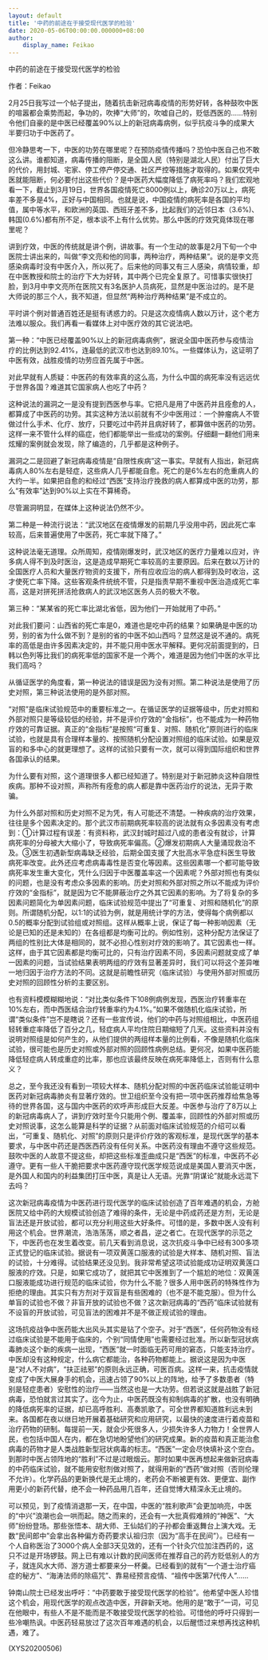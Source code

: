```yaml
---
layout: default
title: '中药的前途在于接受现代医学的检验'
date: 2020-05-06T00:00:00.000000+08:00
author:
    display_name: Feikao
---
```


中药的前途在于接受现代医学的检验

作者：Feikao

2月25日我写过一个帖子提出，随着抗击新冠病毒疫情的形势好转，各种鼓吹中医的喧嚣都会乘势而起，争功的，吹捧“大师”的，吹嘘自己的，贬低西医的……特别令他们自豪的是中医已经覆盖90%以上的新冠病毒病例，似乎抗疫斗争的成果大半要归功于中医药了。

但冷静思考一下，中医的功劳在哪里呢？在预防疫情传播吗？恐怕中医自己也不敢这么讲。谁都知道，病毒传播的阻断，是全国人民（特别是湖北人民）付出了巨大的代价，用封城、宅家、停工停产停交通、社区严控等措施才取得的。如果仅凭中医就能阻断，何必要付出这些代价？是中医药大幅度降低了病死率吗？我们宏观地看一下，截止到3月19日，世界各国疫情死亡8000例以上，确诊20万以上，病死率差不多是4%，正好与中国相同。也就是说，中国疫情的病死率是各国的平均值，属中等水平，和欧洲的英国、西班牙差不多，比起我们的近邻日本（3.6%)、韩国(0.6%)都有所不足，根本谈不上有什么优势。那么中医的疗效究竟体现在哪里呢？

讲到疗效，中医的传统就是讲个例，讲故事。有一个生动的故事是2月下旬一个中医院士讲出来的，叫做“李文亮和他的同事，两种治疗，两种结果”。说的是李文亮感染病毒时没有中医介入，所以死了。后来他的同事又有三人感染，病情较重，却在中医教授和院士的治疗下大为好转，其中两个已完全复原了。可惜事实很快打脸，到3月中李文亮所在医院又有3名医护人员病死，显然是中医治过的。是不是大师说的那三个人，我不知道，但显然“两种治疗两种结果”是不成立的。

平时讲个例对普通百姓还是挺有诱惑力的。只是这次疫情病人数以万计，这个老方法难以服众。我们再看一看媒体上对中医疗效的其它说法吧。

第一种：“中医已经覆盖90%以上的新冠病毒病例”，据说全国中医药参与疫情治疗的比例达到92.41%，连最低的武汉市也达到89.10%。一些媒体认为，这证明了中医有效，战胜疫情的功劳应首先属于中医。

对此早就有人质疑：中医药的有效率真的这么高，为什么中国的病死率没有远远优于世界各国？难道其它国家病人也吃了中药？

这种说法的漏洞之一是没有提到西医参与率。它把凡是用了中医药并且痊愈的人，都算成了中医药的功劳。其实这种方法以前就有不少中医用过：一个肿瘤病人不管做过什么手术、化疗、放疗，只要吃过中药并且病好转了，都算做中医药的功劳。这样一来不管什么样的癌症，他们都能举出一些成功的案例。仔细翻一翻他们用来炫耀的案例就会发现，除了编造的，几乎都是这种例子。

漏洞之二是回避了新冠病毒疫情是“自限性疾病”这一事实。早就有人指出，新冠病毒病人80%左右是轻症，这些病人几乎都能自愈。死亡的是6%左右的危重病人的大约一半。如果把自愈的和经过“西医”支持治疗挽救的病人都算成中医的功劳，那么“有效率”达到90%以上实在不算稀奇。

尽管漏洞明显，在媒体上这种说法仍然不少。

第二种是一种流行说法：“武汉地区在疫情爆发的前期几乎没用中药，因此死亡率较高，后来普遍使用了中医药，死亡率就下降了。”

这种说法毫无道理。众所周知，疫情刚爆发时，武汉地区的医疗力量难以应对，许多病人得不到及时医治，这是造成早期死亡率较高的主要原因。后来在数以万计的全国医疗人员和大量医疗物资的支援下，所有应收应治的病人都得到及时收治，这才使死亡率下降。这些客观条件统统不管，只是指责早期不重视中医治造成死亡率高，这是对拼死拼活抢救病人的武汉地区医务人员的极大不敬。

第三种：“某某省的死亡率比湖北省低，因为他们一开始就用了中药。”

对此我们要问：山西省的死亡率是0，难道也是吃中药的结果？如果确是中医的功劳，别的省为什么做不到？是别的省的中医不如山西吗？显然这是说不通的。病死率的高低是由许多因素决定的，并不能只用中医水平解释。更何况前面提到的，日韩以色列等比我们的病死率低的国家不是一个两个，难道是因为他们中医的水平比我们高吗？

从循证医学的角度看，第一种说法的错误是因为没有对照。第二种说法是使用了历史对照，第三种说法使用的是外部对照。

“对照”是临床试验规范中的重要标准之一。在循证医学的证据等级中，历史对照和外部对照只是等级较低的经验，并不是评价疗效的“金指标”，也不能成为一种药物疗效的可靠证据。真正的“金指标”是按照“可重复、对照、随机化”原则进行的临床试验，也就是具有合理样本量的、按照随机分配设置对照组的临床试验。如果是双盲的和多中心的就更理想了。这样的试验只要有一次，就可以得到国际组织和世界各国承认的结果。

为什么要有对照，这个道理很多人都已经知道了。特别是对于新冠肺炎这种自限性疾病。那种不设对照，声称所有痊愈的病人都是靠中医药治疗的说法，无异于欺骗。

为什么外部对照和历史对照不足为凭，有人可能还不清楚。一种疾病的治疗效果，往往是多个因素决定的。那个武汉市前期病死率较高的说法就有众多因素没有考虑到：①计算过程有误差：有资料称，武汉封城时超过八成的患者没有就诊，计算病死率的分母被大大缩小了，导致病死率偏高。②爆发初期病人大量涌现救治不及。③医生初遇新型病毒缺乏经验，后期全国支援了大批高水平急症科医生导致病死率改变。此外还应考虑病毒毒性是否变化等因素。这些因素哪一个都可能导致病死率发生重大变化，凭什么归因于中医覆盖率这一个因素呢？外部对照也有类似的问题，也是没有考虑众多因素的影响。历史对照和外部对照之所以不能成为评价疗效的“金指标”，就是因为它不能屏蔽治疗之外其它因素的影响。为了将复杂的多因素问题简化为单因素问题，临床试验规范中提出了“可重复、对照和随机化”的原则。所谓随机分配，以1:1的试验为例，就是用统计学的方法，使得每个病例都以0.5的概率分配到试验组或对照组。这样从概率上说，保证了每一种影响因素（无论是已知的还是未知的）在各组都是均衡可比的。例如性别，这种分配方法保证了两组的性别比大体是相同的，就不必担心性别对疗效的影响了。其它因素也一样。这样，由于其它因素都是均衡可比的，只有治疗因素不同，多因素问题就变成了单一因素的问题，当试验结果表明两组的疗效有显著差异时，我们可以将这个差异唯一地归因于治疗方法的不同。这就是前瞻性研究（临床试验）与使用外部对照或历史对照的回顾性分析的主要区别。

也有资料模模糊糊地说：“对比类似条件下108例病例发现，西医治疗转重率在10%左右，而中西医结合治疗转重率约为4.1%。”如果不做随机化临床试验，所谓“类似条件”岂不是瞎说？还有一些宣传说，他们的中药与对照组相比，中医药组轻转重症率降低了百分之几，轻症病人平均住院日期缩短了几天。这些资料并没有说明对照组是如何产生的，从他们提供的两组样本量的比例看，不像是随机化临床试验，很可能也是历史对照或外部对照的回顾性病例总结。更何况，如果中医药能降低轻症病人转成重症的比率，那也应该最终反映在病死率降低上，否则有什么意义？

总之，至今我还没有看到一项较大样本、随机分配对照的中医药临床试验能证明中医药对新冠病毒肺炎有显著疗效的。世卫组织至今没有把一项中医药推荐给焦急等待的世界各国，这与国内中医药的欢呼声形成巨大反差。中医参与治疗了8万以上的新冠病毒病人了，讲到疗效时至今只能用个例、覆盖率，回顾性的外部对照或历史对照说事，这怎么能算是科学的证据？从前面对临床试验规范的介绍可以看出，“可重复、随机化、对照”的原则只是评价疗效的客观标准，是现代医学的基本要求，与中医中药还是西医西药没有任何关系。中医药没有理由不遵守这些规范。鼓吹中医的人故意不提这些，却把这些标准歪曲成只是“西医”的标准，中医药不必遵守。更有一些人干脆把要求中医药遵守现代医学规范说成是美国人要消灭中医，是外国人和国内的利益集团打压中医，真是让人无语。光靠“阴谋论”就能永远混下去吗？

这次新冠病毒疫情为中医药进行现代医学的临床试验创造了百年难遇的机会，方舱医院又给中药的大规模试验创造了难得的条件，无论是中药成药还是方剂，无论是盲法还是开放试验，都可以充分利用这些大好条件。可惜的是，多数中医人没有利用这个机会。世界潮流，浩浩荡荡，顺之者昌，逆之者亡。在现代医学的示范之下，中医药也在发生着改变。前几天看到消息说，这次抗疫斗争中已经有300多项正式登记的临床试验。据说有一项双黄莲口服液的试验是大样本、随机对照、盲法的试验，十分难得。试验结果还没见到。我非常希望这项试验能成功证明双黄莲口服液的疗效。只是，如果它成功了，就把其它中医推到了一个尴尬的地位：双黄莲口服液能成功进行规范的临床试验，你为什么不能？很多人用中医药的特殊性作为拒绝的理由。其实只有方剂对于双盲是有些困难的（也不是不能克服）。但为什么单盲的试验也不做？非盲开放的试验也不做？这次新冠病毒的“西药”临床试验就有不设盲的开放试验，可见盲法的困难并不是不做正规试验的理由。

这场抗疫战争中医药能大出风头其实是钻了个空子。对于“西医”，任何药物没有经过临床试验是不能用于临床的，个别“同情使用”也需要经过批准。所以新型冠状病毒肺炎这个新的疾病一出现，“西医”就一时面临无药可用的窘态，只能支持治疗。中医却没有这种规定，什么病它都能治，各种药物都能上。据说这是因为中医是“对人不对病”，“扶正祛邪”的原则永远正确，可医百病。这样一来，抗击疫情就变成了中医大展身手的机会，迅速占领了90%以上的阵地，给予了多数患者（特别是轻症患者）安慰性的治疗——当然这也是一大功劳。但若说这就是战胜了新冠病毒，恐怕就言过其实了。迄今为止，中医药既没有抑制病毒的扩散，也没有明确的降低病死率的证据，却已高呼胜利、高奏凯歌了。可全世界都知道胜利远未到来。各国都在夜以继日地开展着基础研究和应用研究，以最快的速度进行着疫苗和治疗药物的研制。每提前一天，就会少死很多人，少损失许多人力物力！全世界人民，也包括中国人在内，都在急切地盼望他们的研究成果。新的疫苗和真正能治愈病毒的药物才是人类战胜新型冠状病毒的标志。“西医”一定会尽快填补这个空白。到那时中医占领阵地的“胜利”不过是过眼烟云。那时如果中医再想起来做新冠病毒的中药临床试验，就不能用安慰剂做对照了，就得用新的“西药”做对照（否则伦理不允许）。化学药品的更新换代是无止境的，老药会不断被更有效、更便宜、副作用更小的新药代替，绝不会一种药品用几百年，还自觉博大精深永无止境的。

可以预见，到了疫情消退那一天，在中国，中医的“胜利歌声”会更加响亮，中医的“中兴”浪潮也会一哄而起。随之而来的，还会有一大批真假难辨的“神医”、“大师”纷纷登场。那些张悟本、胡大师、王仙姑们的子孙都会重返舞台上演大戏。无数“民间郎中”会拿出各种偏方奇药要求认祖归宗（因为“高手在民间”）。已经有一个人自称医治了3000个病人全部3天见效的，还有一个针灸穴位加注西药的，这只不过是开场锣鼓。网上已有难以计数的民间医师在推荐自己的药方贬低别人的方子，就连风水大师、游方道士都要来分一杯羹。已经看到的就有“一个道士治疗癌症的秘方”、“海涛法师的除癌咒”、靠易经预言疫情、“祖传中医第7代传人”……

钟南山院士已经发出呼吁：“中药要敢于接受现代医学的检验”。他希望中医人珍惜这个机会，用现代医学的观点改造中医，开辟新天地。他用的是“敢于”一词，可见在他眼中，有些人不是不能而是不敢接受现代医学的检验。可惜他的呼吁只得到一些冷嘲热讽。中医药轻易放过了这次百年难遇的机会，以后醒悟过来想再找这种机遇，难了。

(XYS20200506)

